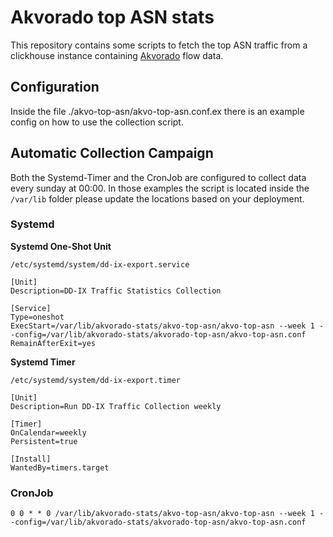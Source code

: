 # Akvorado top ASN stats

This repository contains some scripts to fetch the top ASN traffic from a clickhouse instance containing [Akvorado](https://github.com/akvorado/akvorado) flow data.

## Configuration

Inside the file ./akvo-top-asn/akvo-top-asn.conf.ex there is an example config on how to use the collection script.

## Automatic Collection Campaign

Both the Systemd-Timer and the CronJob are configured to collect data every sunday at 00:00. In those examples the script is located inside the 
`/var/lib` folder please update the locations based on your deployment.

### Systemd

**Systemd One-Shot Unit**

`/etc/systemd/system/dd-ix-export.service`
```
[Unit]
Description=DD-IX Traffic Statistics Collection

[Service]
Type=oneshot
ExecStart=/var/lib/akvorado-stats/akvo-top-asn/akvo-top-asn --week 1 --config=/var/lib/akvorado-stats/akvorado-top-asn/akvo-top-asn.conf
RemainAfterExit=yes
```

**Systemd Timer**

`/etc/systemd/system/dd-ix-export.timer`
```
[Unit]
Description=Run DD-IX Traffic Collection weekly

[Timer]
OnCalendar=weekly
Persistent=true

[Install]
WantedBy=timers.target
```

### CronJob

```
0 0 * * 0 /var/lib/akvorado-stats/akvo-top-asn/akvo-top-asn --week 1 --config=/var/lib/akvorado-stats/akvorado-top-asn/akvo-top-asn.conf
```
